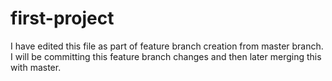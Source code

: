 # first-project

I have edited this file as part of feature branch creation from master branch.
I will be committing this feature branch changes and then later merging this with master.
